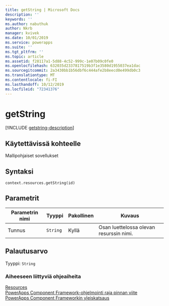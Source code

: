 ```yaml
---
title: getString | Microsoft Docs
description: ''
keywords: ''
ms.author: nabuthuk
author: Nkrb
manager: kvivek
ms.date: 10/01/2019
ms.service: powerapps
ms.suite: ''
ms.tgt_pltfrm: ''
ms.topic: article
ms.assetid: f28117a1-5d88-4c52-999c-1e07b09c0fe0
ms.openlocfilehash: 632035d2337817519b3f1e3580d1955037ea1dac
ms.sourcegitcommit: 2a3430bb1b56dbf6c444afe2b8eecd0e499db0c3
ms.translationtype: MT
ms.contentlocale: fi-FI
ms.lasthandoff: 10/12/2019
ms.locfileid: "72341376"
---
```

# <a name="getstring"></a>getString

[!INCLUDE [getstring-description](includes/getstring-description.md)]

## <a name="available-for"></a>Käytettävissä kohteelle 

Mallipohjaiset sovellukset

## <a name="syntax"></a>Syntaksi

`context.resources.getString(id)`

## <a name="parameters"></a>Parametrit

| Parametrin nimi|Tyyppi|Pakollinen|Kuvaus|
| ------------- |----|--------|-----------|
|Tunnus|`String`|Kyllä|Osan luettelossa olevan resurssin nimi.|

## <a name="return-value"></a>Palautusarvo

Tyyppi: `String`


### <a name="related-topics"></a>Aiheeseen liittyviä ohjeaiheita

[Resources](../resources.md)<br/>
[PowerApps Component Framework-ohjelmointi raja pinnan viite](../../reference/index.md)<br/>
[PowerApps Component Frameworkin yleiskatsaus](../../overview.md)
